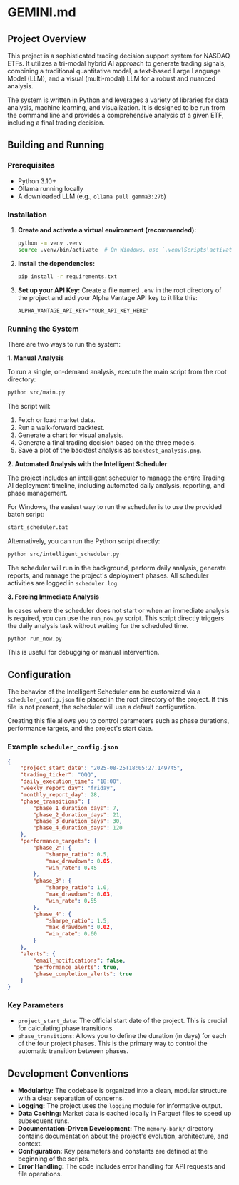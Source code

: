 # GEMINI.md

## Project Overview

This project is a sophisticated trading decision support system for NASDAQ ETFs. It utilizes a tri-modal hybrid AI approach to generate trading signals, combining a traditional quantitative model, a text-based Large Language Model (LLM), and a visual (multi-modal) LLM for a robust and nuanced analysis.

The system is written in Python and leverages a variety of libraries for data analysis, machine learning, and visualization. It is designed to be run from the command line and provides a comprehensive analysis of a given ETF, including a final trading decision.

## Building and Running

### Prerequisites

- Python 3.10+
- Ollama running locally
- A downloaded LLM (e.g., `ollama pull gemma3:27b`)

### Installation

1.  **Create and activate a virtual environment (recommended):**
    ```bash
    python -m venv .venv
    source .venv/bin/activate  # On Windows, use `.venv\Scripts\activate`
    ```

2.  **Install the dependencies:**
    ```bash
    pip install -r requirements.txt
    ```

3.  **Set up your API Key:**
    Create a file named `.env` in the root directory of the project and add your Alpha Vantage API key to it like this:
    ```
    ALPHA_VANTAGE_API_KEY="YOUR_API_KEY_HERE"
    ```

### Running the System

There are two ways to run the system:

**1. Manual Analysis**

To run a single, on-demand analysis, execute the main script from the root directory:

```bash
python src/main.py
```

The script will:
1.  Fetch or load market data.
2.  Run a walk-forward backtest.
3.  Generate a chart for visual analysis.
4.  Generate a final trading decision based on the three models.
5.  Save a plot of the backtest analysis as `backtest_analysis.png`.

**2. Automated Analysis with the Intelligent Scheduler**

The project includes an intelligent scheduler to manage the entire Trading AI deployment timeline, including automated daily analysis, reporting, and phase management.

For Windows, the easiest way to run the scheduler is to use the provided batch script:
```bash
start_scheduler.bat
```

Alternatively, you can run the Python script directly:
```bash
python src/intelligent_scheduler.py
```

The scheduler will run in the background, perform daily analysis, generate reports, and manage the project's deployment phases. All scheduler activities are logged in `scheduler.log`.

**3. Forcing Immediate Analysis**

In cases where the scheduler does not start or when an immediate analysis is required, you can use the `run_now.py` script. This script directly triggers the daily analysis task without waiting for the scheduled time.

```bash
python run_now.py
```
This is useful for debugging or manual intervention.

## Configuration

The behavior of the Intelligent Scheduler can be customized via a `scheduler_config.json` file placed in the root directory of the project. If this file is not present, the scheduler will use a default configuration.

Creating this file allows you to control parameters such as phase durations, performance targets, and the project's start date.

### Example `scheduler_config.json`

```json
{
    "project_start_date": "2025-08-25T18:05:27.149745",
    "trading_ticker": "QQQ",
    "daily_execution_time": "18:00",
    "weekly_report_day": "friday",
    "monthly_report_day": 28,
    "phase_transitions": {
        "phase_1_duration_days": 7,
        "phase_2_duration_days": 21,
        "phase_3_duration_days": 30,
        "phase_4_duration_days": 120
    },
    "performance_targets": {
        "phase_2": {
            "sharpe_ratio": 0.5,
            "max_drawdown": 0.05,
            "win_rate": 0.45
        },
        "phase_3": {
            "sharpe_ratio": 1.0,
            "max_drawdown": 0.03,
            "win_rate": 0.55
        },
        "phase_4": {
            "sharpe_ratio": 1.5,
            "max_drawdown": 0.02,
            "win_rate": 0.60
        }
    },
    "alerts": {
        "email_notifications": false,
        "performance_alerts": true,
        "phase_completion_alerts": true
    }
}
```

### Key Parameters

*   `project_start_date`: The official start date of the project. This is crucial for calculating phase transitions.
*   `phase_transitions`: Allows you to define the duration (in days) for each of the four project phases. This is the primary way to control the automatic transition between phases.

## Development Conventions

*   **Modularity:** The codebase is organized into a clean, modular structure with a clear separation of concerns.
*   **Logging:** The project uses the `logging` module for informative output.
*   **Data Caching:** Market data is cached locally in Parquet files to speed up subsequent runs.
*   **Documentation-Driven Development:** The `memory-bank/` directory contains documentation about the project's evolution, architecture, and context.
*   **Configuration:** Key parameters and constants are defined at the beginning of the scripts.
*   **Error Handling:** The code includes error handling for API requests and file operations.
